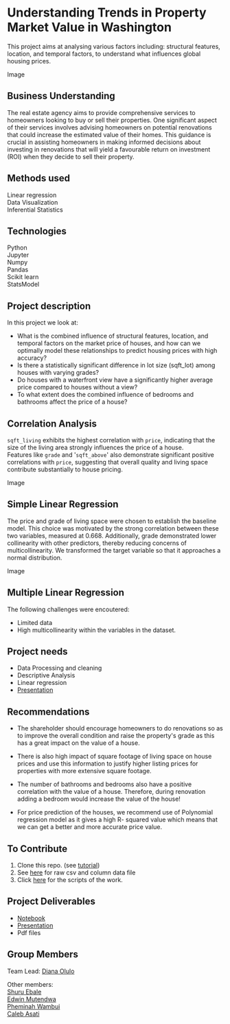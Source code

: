 # Understanding Trends in Property Market Value in Washington

This project aims at analysing various factors including: structural features, location, and temporal factors, to understand what influences global housing prices. 

Image

## Business Understanding

The real estate agency aims to provide comprehensive services to homeowners looking to buy or sell their properties. One significant aspect of their services involves advising homeowners on potential renovations that could increase the estimated value of their homes. This guidance is crucial in assisting homeowners in making informed decisions about investing in renovations that will yield a favourable return on investment (ROI) when they decide to sell their property.

## Methods used
Linear regression\
Data Visualization\
Inferential Statistics

## Technologies
Python\
Jupyter\
Numpy\
Pandas\
Scikit learn\
StatsModel

## Project description
In this project we look at:

* What is the combined influence of structural features, location, and temporal factors on the market price of houses, and how can we optimally model these relationships to predict housing prices with high accuracy?
* Is there a statistically significant difference in lot size (sqft_lot) among houses with varying grades?
* Do houses with a waterfront view have a significantly higher average price compared to houses without a view?
* To what extent does the combined influence of bedrooms and bathrooms affect the price of a house?

## Correlation Analysis
`sqft_living` exhibits the highest correlation with `price`, indicating that the size of the living area strongly influences the price of a house.\
Features like `grade` and '`sqft_above`' also demonstrate significant positive correlations with `price`, suggesting that overall quality and living space contribute substantially to house pricing.

Image

## Simple Linear Regression
The price and grade of living space were chosen to establish the baseline model. This choice was motivated by the strong correlation between these two variables, measured at 0.668. Additionally, grade demonstrated lower collinearity with other predictors, thereby reducing concerns of multicollinearity. We transformed the target variable so that it approaches a normal distribution.

Image

## Multiple Linear Regression


The following challenges were encoutered:
* Limited data
* High multicollinearity within the variables in the dataset.

## Project needs
* Data Processing and cleaning
* Descriptive Analysis
* Linear regression
* [Presentation](https://docs.google.com/presentation/d/1J2IbJzpx24MWSHTaWzQ-j_vJAuh94FAeBG22xHWmDcQ/edit#slide=id.p1)

## 

## Recommendations
* The shareholder should encourage homeowners to do renovations so as to improve the overall condition and raise the property's grade as this has a great impact on the value of a house. 

* There is also high impact of square footage of living space on house prices and use this information to justify higher listing prices for properties with more extensive square footage.
   
* The number of bathrooms and bedrooms also have a positive correlation with the value of a house. Therefore, during renovation adding a bedroom would increase the value of the house! 

* For price prediction of the houses, we recommend use of Polynomial regression model as it gives a high R- squared value which means that we can get a better and more accurate price value.


## To Contribute
1. Clone this repo. (see [tutorial](https://docs.github.com/en/repositories/creating-and-managing-repositories/cloning-a-repository))
2. See [here](https://github.com/Mutendwa/Group-10-Phase-2-Project/blob/main/Kc%20house%20cleaned%20data.csv) for raw csv and column data file
3. Click [here](https://github.com/Mutendwa/Group-10-Phase-2-Project/blob/main/Final_Project.ipynb) for the scripts of the work.

## Project Deliverables
* [Notebook](https://github.com/Mutendwa/Group-10-Phase-2-Project/blob/main/Final_Project.ipynb)
* [Presentation](https://github.com/Mutendwa/Group-10-Phase-2-Project/blob/main/Understanding%20Trends%20In%20Property%20Market%20Value.pptx)
* Pdf files

## Group Members
Team Lead: [Diana Olulo](https://github.com/Dee-Olulo)

Other members:\
[Shuru Ebale](https://github.com)\
[Edwin Mutendwa](https://github.com/Mutendwa)\
[Pheminah Wambui](https://github.com/Pheminah)\
[Caleb Asati](https://github.com/CarlAK96)
